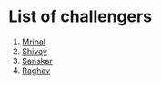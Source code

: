# List of challengers
1. [Mrinal](https://github.com/mrinal1224)
2. [Shivay](https://github.com/shivaylamba)
3. [Sanskar](https://github.com/sanskarsri)
4. [Raghav](https://github.com/raghavdhingra)
